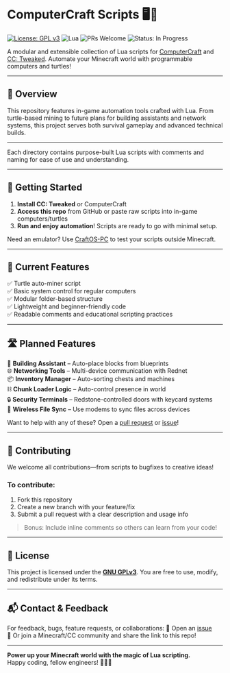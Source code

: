# ComputerCraft Scripts 🖥️🐢

[![License: GPL v3](https://img.shields.io/badge/License-GPLv3-blue.svg)](https://www.gnu.org/licenses/gpl-3.0)
![Lua](https://img.shields.io/badge/language-Lua-orange.svg)
![PRs Welcome](https://img.shields.io/badge/PRs-welcome-brightgreen.svg)
![Status: In Progress](https://img.shields.io/badge/status-in--progress-yellow.svg)

A modular and extensible collection of Lua scripts for [ComputerCraft](https://www.curseforge.com/minecraft/mc-mods/computercraft) and [CC: Tweaked](https://www.curseforge.com/minecraft/mc-mods/cc-tweaked). Automate your Minecraft world with programmable computers and turtles!

---

## 🧠 Overview

This repository features in-game automation tools crafted with Lua. From turtle-based mining to future plans for building assistants and network systems, this project serves both survival gameplay and advanced technical builds.

---

Each directory contains purpose-built Lua scripts with comments and naming for ease of use and understanding.

---

## 🚀 Getting Started

1. **Install CC: Tweaked** or ComputerCraft
2. **Access this repo** from GitHub or paste raw scripts into in-game computers/turtles
3. **Run and enjoy automation**! Scripts are ready to go with minimal setup.

Need an emulator? Use [CraftOS-PC](https://www.craftos-pc.cc/) to test your scripts outside Minecraft.

---

## 🔧 Current Features

✅ Turtle auto-miner script  
✅ Basic system control for regular computers  
✅ Modular folder-based structure  
✅ Lightweight and beginner-friendly code  
✅ Readable comments and educational scripting practices

---

## 🛣️ Planned Features

🧱 **Building Assistant** – Auto-place blocks from blueprints  
🌐 **Networking Tools** – Multi-device communication with Rednet  
📦 **Inventory Manager** – Auto-sorting chests and machines  
⛓ **Chunk Loader Logic** – Auto-control presence in world  
🔒 **Security Terminals** – Redstone-controlled doors with keycard systems  
📡 **Wireless File Sync** – Use modems to sync files across devices  

Want to help with any of these? Open a [pull request](https://github.com/slammingprogramming/ComputerCraft-Scripts/pulls) or [issue](https://github.com/slammingprogramming/ComputerCraft-Scripts/issues)!

---

## 🤝 Contributing

We welcome all contributions—from scripts to bugfixes to creative ideas!

### To contribute:
1. Fork this repository  
2. Create a new branch with your feature/fix  
3. Submit a pull request with a clear description and usage info

> Bonus: Include inline comments so others can learn from your code!

---

## 📜 License

This project is licensed under the **[GNU GPLv3](https://www.gnu.org/licenses/gpl-3.0.en.html)**. You are free to use, modify, and redistribute under its terms.

---

## 📬 Contact & Feedback

For feedback, bugs, feature requests, or collaborations:
📧 Open an [issue](https://github.com/slammingprogramming/ComputerCraft-Scripts/issues)  
💬 Or join a Minecraft/CC community and share the link to this repo!

---

**Power up your Minecraft world with the magic of Lua scripting.**  
Happy coding, fellow engineers! 🚀🔧🐢